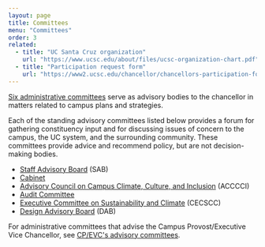```yaml
---
layout: page
title: Committees
menu: "Committees"
order: 3
related:
  - title: "UC Santa Cruz organization"
    url: "https://www.ucsc.edu/about/files/ucsc-organization-chart.pdf"
  - title: "Participation request form"
    url: "https://www2.ucsc.edu/chancellor/chancellors-participation-form/"
---
```


[Six administrative committees](/assets/pdfs/chancellor-committees.pdf) serve as advisory bodies to the chancellor in matters related to campus plans and strategies.

Each of the standing advisory committees listed below provides a forum for gathering constituency input and for discussing issues of concern to the campus, the UC system, and the surrounding community. These committees provide advice and recommend policy, but are not decision-making bodies.

- [Staff Advisory Board](/assets/pdfs/sab.pdf) (SAB)
- [Cabinet](/assets/pdfs/cabinet.pdf)
- [Advisory Council on Campus Climate, Culture, and Inclusion](/assets/pdfs/acccci.pdf) (ACCCCI)
- [Audit Committee](/assets/pdfs/audit.pdf)
- [Executive Committee on Sustainability and Climate](/assets/pdfs/cecscc.pdf) (CECSCC)
- [Design Advisory Board](/assets/pdfs/dab.pdf) (DAB)

For administrative committees that advise the Campus Provost/Executive Vice Chancellor, see [CP/EVC's advisory committees](https://cpevc.ucsc.edu/about/committees/).

